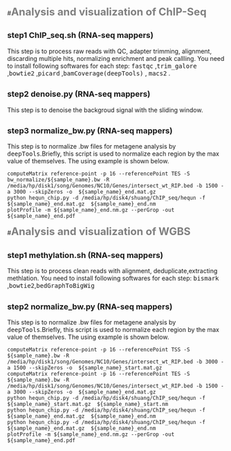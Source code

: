#**<font color="grey"><font size=5>Analysis and visualization of ChIP-Seq  </font></font>**
##   <font size=4>step1 ChIP_seq.sh (RNA-seq mappers)</font> 
This step is to process raw reads with QC, adapter trimming, alignment, discarding multiple hits, normalizing enrichment and peak callling.
You need to install following softwares for each step: <kbd>fastqc</kbd> ,<kbd>trim_galore</kbd> ,<kbd>bowtie2</kbd> ,<kbd>picard</kbd> ,<kbd>bamCoverage(deepTools)</kbd> , <kbd>macs2</kbd> .
 ##   <font size=4>step2 denoise.py (RNA-seq mappers)</font> 
This step is to denoise the backgroud signal with the sliding window.
  ##   <font size=4>step3 normalize_bw.py (RNA-seq mappers)</font> 
  This step is to normalize .bw files for metagene analysis by  <kbd>deepTools</kbd>.Briefly, this script is used to normalize each region by the max value of themselves. The using example is shown below.
  ```shell
  computeMatrix reference-point -p 16 --referencePoint TES -S bw_normalize/${sample_name}.bw -R /media/hp/disk1/song/Genomes/NC10/Genes/intersect_wt_RIP.bed -b 1500 -a 3000 --skipZeros -o  ${sample_name}_end.mat.gz
  python hequn_chip.py -d /media/hp/disk4/shuang/ChIP_seq/hequn -f  ${sample_name}_end.mat.gz  ${sample_name}_end.nm
  plotProfile -m ${sample_name}_end.nm.gz --perGrop -out ${sample_name}_end.pdf
  ```

#**<font color="grey"><font size=5>Analysis and visualization of WGBS  </font></font>**
##   <font size=4>step1 methylation.sh (RNA-seq mappers)</font> 
This step is to process clean reads with alignment, deduplicate,extracting methlation.
You need to install following softwares for each step: <kbd>bismark</kbd> ,<kbd>bowtie2</kbd>,<kbd>bedGraphToBigWig</kbd>
  ##   <font size=4>step2 normalize_bw.py (RNA-seq mappers)</font> 
  This step is to normalize .bw files for metagene analysis by  <kbd>deepTools</kbd>.Briefly, this script is used to normalize each region by the max value of themselves. The using example is shown below.
  ```shell
  computeMatrix reference-point -p 16 --referencePoint TSS -S ${sample_name}.bw -R /media/hp/disk1/song/Genomes/NC10/Genes/intersect_wt_RIP.bed -b 3000 -a 1500 --skipZeros -o  ${sample_name}_start.mat.gz  
  computeMatrix reference-point -p 16 --referencePoint TES -S ${sample_name}.bw -R /media/hp/disk1/song/Genomes/NC10/Genes/intersect_wt_RIP.bed -b 1500 -a 3000 --skipZeros -o  ${sample_name}_end.mat.gz
  python hequn_chip.py -d /media/hp/disk4/shuang/ChIP_seq/hequn -f  ${sample_name}_start.mat.gz  ${sample_name}_start.nm
  python hequn_chip.py -d /media/hp/disk4/shuang/ChIP_seq/hequn -f  ${sample_name}_end.mat.gz  ${sample_name}_end.nm
  python hequn_chip.py -d /media/hp/disk4/shuang/ChIP_seq/hequn -f  ${sample_name}_end.mat.gz  ${sample_name}_end.nm  
  plotProfile -m ${sample_name}_end.nm.gz --perGrop -out ${sample_name}_end.pdf
  ```
